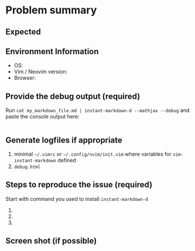 # Problem summary

## Expected


## Environment Information

 * OS:
 * Vim / Neovim version:
 * Browser:

## Provide the debug output (required)

Run `cat my_markdown_file.md | instant-markdown-d --mathjax --debug` and paste the
console output here:

```sh

```

## Generate logfiles if appropriate

 1. minimal `~/.vimrc` or `~/.config/nvim/init.vim` where variables for `vim-instant-markdown` defined
 1. `debug.html`

## Steps to reproduce the issue (required)

Start with command you used to install `instant-markdown-d`

 1.
 2.
 3.


## Screen shot (if possible)


